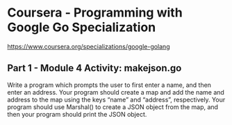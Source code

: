# Coursera - Programming with Google Go Specialization

https://www.coursera.org/specializations/google-golang


## Part 1 - Module 4 Activity: makejson.go

Write a program which prompts the user to first enter a name, and then enter an address. Your program should create a map and add the name and address to the map using the keys “name” and “address”, respectively. Your program should use Marshal() to create a JSON object from the map, and then your program should print the JSON object.
